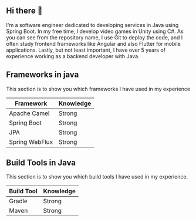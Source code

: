 ## Hi there 👋

I'm a software engineer dedicated to developing services in Java using Spring Boot. In my free time, I develop video games in Unity using C#. As you can see from the repository name, I use Git to deploy the code, and I often study frontend frameworks like Angular and also Flutter for mobile applications. Lastly, but not least important, I have over 5 years of experience working as a backend developer with Java.

## Frameworks in java

This section is to show you which frameworks I have used in my experience

|Framework     |Knowledge|
|--------------|---------|
|Apache Camel  |Strong   |
|Spring Boot   |Strong   |
|JPA           |Strong   |
|Spring WebFlux|Strong   |

## Build Tools in Java

This section is to show you which build tools I have used in my experience.

| Build Tool | Knowledge |
|------------|-----------|
| Gradle     | Strong    |
| Maven      | Strong    |

<!--
**cristhianhoyos/cristhianhoyos** is a ✨ _special_ ✨ repository because its `README.md` (this file) appears on your GitHub profile.

Here are some ideas to get you started:

- 🔭 I’m currently working on ...
- 🌱 I’m currently learning ...
- 👯 I’m looking to collaborate on ...
- 🤔 I’m looking for help with ...
- 💬 Ask me about ...
- 📫 How to reach me: ...
- 😄 Pronouns: ...
- ⚡ Fun fact: ...
-->
